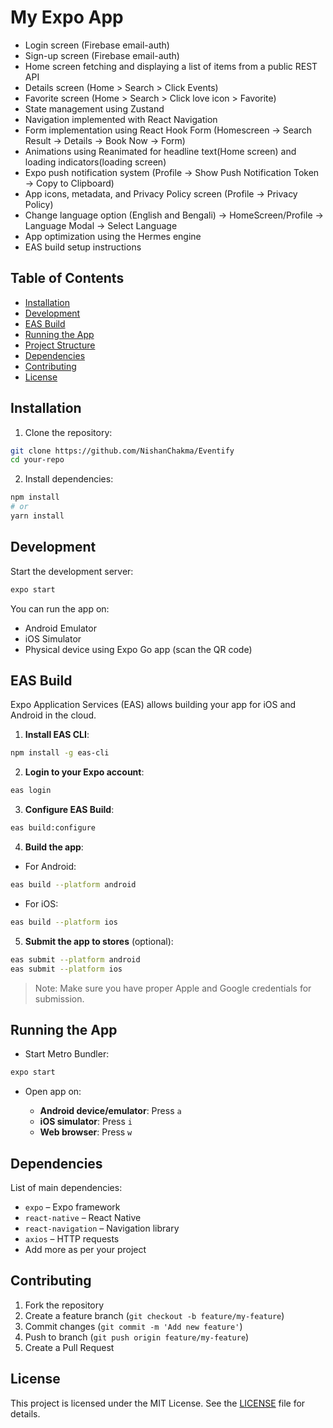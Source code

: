 # My Expo App

- Login screen (Firebase email-auth)
- Sign-up screen (Firebase email-auth)
- Home screen fetching and displaying a list of items from a public REST API
- Details screen (Home > Search > Click Events)
- Favorite screen (Home > Search > Click love icon > Favorite)
- State management using Zustand
- Navigation implemented with React Navigation
- Form implementation using React Hook Form (Homescreen → Search Result → Details → Book Now → Form)
- Animations using Reanimated for headline text(Home screen) and loading indicators(loading screen)
- Expo push notification system (Profile → Show Push Notification Token → Copy to Clipboard)
- App icons, metadata, and Privacy Policy screen (Profile → Privacy Policy)
- Change language option (English and Bengali) → HomeScreen/Profile → Language Modal → Select Language
- App optimization using the Hermes engine
- EAS build setup instructions


## Table of Contents

- [Installation](#installation)
- [Development](#development)
- [EAS Build](#eas-build)
- [Running the App](#running-the-app)
- [Project Structure](#project-structure)
- [Dependencies](#dependencies)
- [Contributing](#contributing)
- [License](#license)

## Installation

1. Clone the repository:

```bash
git clone https://github.com/NishanChakma/Eventify
cd your-repo
```

2. Install dependencies:

```bash
npm install
# or
yarn install
```


## Development

Start the development server:

```bash
expo start
```

You can run the app on:

- Android Emulator
- iOS Simulator
- Physical device using Expo Go app (scan the QR code)

## EAS Build

Expo Application Services (EAS) allows building your app for iOS and Android in the cloud.

1. **Install EAS CLI**:

```bash
npm install -g eas-cli
```

2. **Login to your Expo account**:

```bash
eas login
```

3. **Configure EAS Build**:

```bash
eas build:configure
```

4. **Build the app**:

- For Android:

```bash
eas build --platform android
```

- For iOS:

```bash
eas build --platform ios
```

5. **Submit the app to stores** (optional):

```bash
eas submit --platform android
eas submit --platform ios
```

> Note: Make sure you have proper Apple and Google credentials for submission.

## Running the App

- Start Metro Bundler:

```bash
expo start
```

- Open app on:

  - **Android device/emulator**: Press `a`
  - **iOS simulator**: Press `i`
  - **Web browser**: Press `w`

## Dependencies

List of main dependencies:

- `expo` – Expo framework
- `react-native` – React Native
- `react-navigation` – Navigation library
- `axios` – HTTP requests
- Add more as per your project

## Contributing

1. Fork the repository
2. Create a feature branch (`git checkout -b feature/my-feature`)
3. Commit changes (`git commit -m 'Add new feature'`)
4. Push to branch (`git push origin feature/my-feature`)
5. Create a Pull Request

## License

This project is licensed under the MIT License. See the [LICENSE](LICENSE) file for details.
